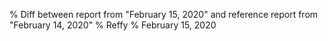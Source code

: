 % Diff between report from "February 15, 2020" and reference report from "February 14, 2020"
% Reffy
% February 15, 2020


